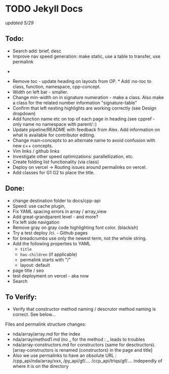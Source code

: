 # TODO Jekyll Docs

_updated 5/29_

## Todo:

- Search add: brief, desc
- Improve nav speed generation: make static, use a table to transfer, use permalink
*

- Remove toc - update heading on layouts from OP. \* Add :no-toc to class, function, namespace, cpp-concept.
- Width on left bar - smaller.
- Change min-width on <td> in signature numeration - make a class. Also make a class for the related number information "signature-table"
- Confirm that left nesting highlights are working correctly (see Design dropdown)
- Add function name etc on top of each page in heading.(see cppref - only name no namespace with parent/::)
- Update pipeline/README with feedback from Alex. Add information on what is available for contributor editing.
- Change main-concepts to an alternate name to avoid confusion with new c++ concepts.
- Vim links / github links
- Investigate other speed optimizations: parallellization, etc.
- Create folding list functionality (via class)
- Deploy on vercel -> Routing issues around permalinks on vercel.
- Add classes for G1 G2 to place the title.



## Done:

- change destination folder to docs/cpp-api
- Speed: use cache plugin,
- Fix YAML spacing errors in array / array_view
- Add great-grandparent level - and more?
- Fix left side navigation
- Remove gray on gray code highlighting font color. (blackish)
-  Try a test deploy /ci. - Github pages
-  for breadcrumbs use only the newest term, not the whole string.
-  Add the following properties to YAML
      - `title`
      - `has-children` (if applicable)
      -  permalink starts with "/"
      - layout: default
- page title / seo
- test deployment on vercel - aka now
- Search



## To Verify:

- Verify that constructor method naming / descrutor method naming is correct. See below...

Files and permalink structure changes:

- nda/array/array.md for the index
- nda/array/method1.md (no _ for the method : _ leads to troubles
- nda/array-constructors.md for constructors (same for desctructors).
  [array-constructors is renamed (constructors) in the page and title]
- Also we use permalinks to have an obsolute URL :
  /cpp_api/nda/array/xxx, /py_api/gf/…. /ccp_api/triqs/gf/…. independly of where it is on the directory